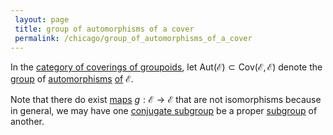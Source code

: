 ```yaml
---
 layout: page
 title: group of automorphisms of a cover
 permalink: /chicago/group_of_automorphisms_of_a_cover
---
```

In the [category of coverings of groupoids](https://mathgloss.github.io/MathGloss/category_of_coverings_of_groupoids), let $\text{Aut}(\mathcal E) \subset \text{Cov}(\mathcal E,\mathcal E)$ denote the [group](https://mathgloss.github.io/MathGloss/group) of [automorphisms](https://mathgloss.github.io/MathGloss/automorphism) [of](https://mathgloss.github.io/MathGloss/map_of_covering_of_groupoid) $\mathcal E$. 

Note that there do exist [maps](https://mathgloss.github.io/MathGloss/############################maps) $g:\mathcal E\to \mathcal E$ that are not isomorphisms because in general, we may have one [conjugate subgroup](https://mathgloss.github.io/MathGloss/conjugate_subgroups) be a proper [subgroup](https://mathgloss.github.io/MathGloss/subgroup) of another. 

